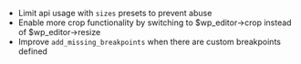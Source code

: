
* Limit api usage with `sizes` presets to prevent abuse
* Enable more crop functionality by switching to $wp_editor->crop instead of $wp_editor->resize
* Improve `add_missing_breakpoints` when there are custom breakpoints defined
